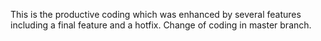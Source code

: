 This is the productive coding which was enhanced by several features including a final feature and
a hotfix.
Change of coding in master branch.